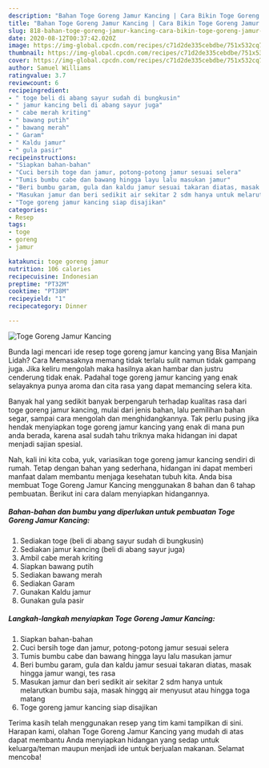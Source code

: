 ```yaml
---
description: "Bahan Toge Goreng Jamur Kancing | Cara Bikin Toge Goreng Jamur Kancing Yang Enak Dan Lezat"
title: "Bahan Toge Goreng Jamur Kancing | Cara Bikin Toge Goreng Jamur Kancing Yang Enak Dan Lezat"
slug: 818-bahan-toge-goreng-jamur-kancing-cara-bikin-toge-goreng-jamur-kancing-yang-enak-dan-lezat
date: 2020-08-12T00:37:42.020Z
image: https://img-global.cpcdn.com/recipes/c71d2de335cebdbe/751x532cq70/toge-goreng-jamur-kancing-foto-resep-utama.jpg
thumbnail: https://img-global.cpcdn.com/recipes/c71d2de335cebdbe/751x532cq70/toge-goreng-jamur-kancing-foto-resep-utama.jpg
cover: https://img-global.cpcdn.com/recipes/c71d2de335cebdbe/751x532cq70/toge-goreng-jamur-kancing-foto-resep-utama.jpg
author: Samuel Williams
ratingvalue: 3.7
reviewcount: 6
recipeingredient:
- " toge beli di abang sayur sudah di bungkusin"
- " jamur kancing beli di abang sayur juga"
- " cabe merah kriting"
- " bawang putih"
- " bawang merah"
- " Garam"
- " Kaldu jamur"
- " gula pasir"
recipeinstructions:
- "Siapkan bahan-bahan"
- "Cuci bersih toge dan jamur, potong-potong jamur sesuai selera"
- "Tumis bumbu cabe dan bawang hingga layu lalu masukan jamur"
- "Beri bumbu garam, gula dan kaldu jamur sesuai takaran diatas, masak hingga jamur wangi, tes rasa"
- "Masukan jamur dan beri sedikit air sekitar 2 sdm hanya untuk melarutkan bumbu saja, masak hinggq air menyusut atau hingga toga matang"
- "Toge goreng jamur kancing siap disajikan"
categories:
- Resep
tags:
- toge
- goreng
- jamur

katakunci: toge goreng jamur 
nutrition: 106 calories
recipecuisine: Indonesian
preptime: "PT32M"
cooktime: "PT38M"
recipeyield: "1"
recipecategory: Dinner

---
```



![Toge Goreng Jamur Kancing](https://img-global.cpcdn.com/recipes/c71d2de335cebdbe/751x532cq70/toge-goreng-jamur-kancing-foto-resep-utama.jpg)

Bunda lagi mencari ide resep toge goreng jamur kancing yang Bisa Manjain Lidah? Cara Memasaknya memang tidak terlalu sulit namun tidak gampang juga. Jika keliru mengolah maka hasilnya akan hambar dan justru cenderung tidak enak. Padahal toge goreng jamur kancing yang enak selayaknya punya aroma dan cita rasa yang dapat memancing selera kita.

Banyak hal yang sedikit banyak berpengaruh terhadap kualitas rasa dari toge goreng jamur kancing, mulai dari jenis bahan, lalu pemilihan bahan segar, sampai cara mengolah dan menghidangkannya. Tak perlu pusing jika hendak menyiapkan toge goreng jamur kancing yang enak di mana pun anda berada, karena asal sudah tahu triknya maka hidangan ini dapat menjadi sajian spesial.




Nah, kali ini kita coba, yuk, variasikan toge goreng jamur kancing sendiri di rumah. Tetap dengan bahan yang sederhana, hidangan ini dapat memberi manfaat dalam membantu menjaga kesehatan tubuh kita. Anda bisa membuat Toge Goreng Jamur Kancing menggunakan 8 bahan dan 6 tahap pembuatan. Berikut ini cara dalam menyiapkan hidangannya.

<!--inarticleads1-->

##### Bahan-bahan dan bumbu yang diperlukan untuk pembuatan Toge Goreng Jamur Kancing:

1. Sediakan  toge (beli di abang sayur sudah di bungkusin)
1. Sediakan  jamur kancing (beli di abang sayur juga)
1. Ambil  cabe merah kriting
1. Siapkan  bawang putih
1. Sediakan  bawang merah
1. Sediakan  Garam
1. Gunakan  Kaldu jamur
1. Gunakan  gula pasir




<!--inarticleads2-->

##### Langkah-langkah menyiapkan Toge Goreng Jamur Kancing:

1. Siapkan bahan-bahan
1. Cuci bersih toge dan jamur, potong-potong jamur sesuai selera
1. Tumis bumbu cabe dan bawang hingga layu lalu masukan jamur
1. Beri bumbu garam, gula dan kaldu jamur sesuai takaran diatas, masak hingga jamur wangi, tes rasa
1. Masukan jamur dan beri sedikit air sekitar 2 sdm hanya untuk melarutkan bumbu saja, masak hinggq air menyusut atau hingga toga matang
1. Toge goreng jamur kancing siap disajikan




Terima kasih telah menggunakan resep yang tim kami tampilkan di sini. Harapan kami, olahan Toge Goreng Jamur Kancing yang mudah di atas dapat membantu Anda menyiapkan hidangan yang sedap untuk keluarga/teman maupun menjadi ide untuk berjualan makanan. Selamat mencoba!
